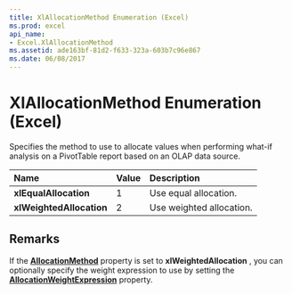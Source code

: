 ```yaml
---
title: XlAllocationMethod Enumeration (Excel)
ms.prod: excel
api_name:
- Excel.XlAllocationMethod
ms.assetid: ade163bf-81d2-f633-323a-603b7c96e867
ms.date: 06/08/2017
---
```



# XlAllocationMethod Enumeration (Excel)

Specifies the method to use to allocate values when performing what-if analysis on a PivotTable report based on an OLAP data source.



|**Name**|**Value**|**Description**|
|:-----|:-----|:-----|
| **xlEqualAllocation**|1|Use equal allocation.|
| **xlWeightedAllocation**|2|Use weighted allocation.|

## Remarks

If the  **[AllocationMethod](Excel.PivotTable.AllocationMethod.md)** property is set to **xlWeightedAllocation** , you can optionally specify the weight expression to use by setting the **[AllocationWeightExpression](Excel.PivotTable.AllocationWeightExpression.md)** property.


